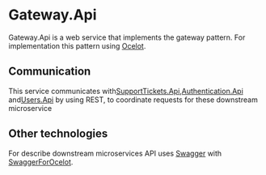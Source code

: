 # Gateway.Api

Gateway.Api is a web service that implements the gateway pattern. For implementation this pattern
using [Ocelot](https://github.com/ThreeMammals/Ocelot).

## Communication

This service communicates
with[SupportTickets.Api](../SupportTickets.Api/README.md),[Authentication.Api](../Authentication.Api/README.md)
and[Users.Api](../Users.Api/README.md) by using REST, to coordinate requests for these downstream microservice

## Other technologies

For describe downstream microservices API
uses [Swagger](https://github.com/domaindrivendev/Swashbuckle.AspNetCore)
with [SwaggerForOcelot](https://github.com/Burgyn/MMLib.SwaggerForOcelot).
